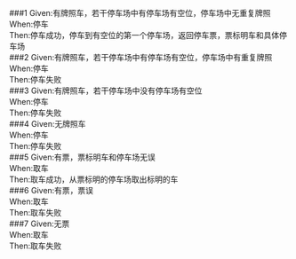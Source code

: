 ###1
Given:有牌照车，若干停车场中有停车场有空位，停车场中无重复牌照  
When:停车  
Then:停车成功，停车到有空位的第一个停车场，返回停车票，票标明车和具体停车场  
###2
Given:有牌照车，若干停车场中有停车场有空位，停车场中有重复牌照  
When:停车  
Then:停车失败  
###3
Given:有牌照车，若干停车场中没有停车场有空位  
When:停车  
Then:停车失败  
###4
Given:无牌照车  
When:停车  
Then:停车失败  
###5
Given:有票，票标明车和停车场无误  
When:取车  
Then:取车成功，从票标明的停车场取出标明的车  
###6
Given:有票，票误  
When:取车  
Then:取车失败  
###7
Given:无票  
When:取车  
Then:取车失败  